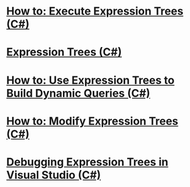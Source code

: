 # [How to: Execute Expression Trees (C#)](how-to-execute-expression-trees.md)
# [Expression Trees (C#)](index.md)
# [How to: Use Expression Trees to Build Dynamic Queries (C#)](how-to-use-expression-trees-to-build-dynamic-queries.md)
# [How to: Modify Expression Trees (C#)](how-to-modify-expression-trees.md)
# [Debugging Expression Trees in Visual Studio (C#)](debugging-expression-trees-in-visual-studio.md)
